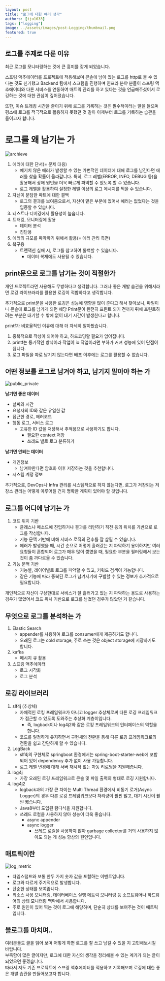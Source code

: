 ```yaml
---
layout: post 
title: "로그에 대한 여러 생각"
authors: [iju1633]
tags: ["logging"]
image: ../assets/images/post-Logging/thumbnail.png
featured: true
---
```


## 로그를 주제로 다룬 이유
최근 로그를 모니터링하는 것에 큰 흥미를 갖게 되었습니다.  

스프링 액추에이터를 프로젝트에 적용해보며 콘솔에 남아 있는 로그를 http로 볼 수 있다는 것도 신기했고 Backend 팀에서 스크럼을 진행하며 인프라 분야 분들이 스프링 액추에이터와 다른 서비스를 연동하여 매트릭 관리를 하고 있다는 것을 언급해주셨어서 로깅하는 것에 대한 관심이 깊어졌습니다.  

또한, 이슈 트래킹 시간을 줄이기 위해 로그를 기록하는 것은 필수적이라는 말을 들으며 평소에 로그를 적극적으로 활용하지 못했던 것 같아 이제부터 로그를 기록하는 습관을 들이고자 합니다.


# 로그를 왜 남기는 가
![archieve](../assets/images/post-Logging/archieve.png)  
1. 에러에 대한 단서(= 문제 대응)
    - 예기치 않은 에러가 발생할 수 있는 가변적인 데이터에 대해 로그를 남긴다면 에러를 찾을 확률이 올라갑니다. 특히, 로그 레벨(ERROR, INFO, DEBUG 등)을 활용해서 장애 원인을 더욱 빠르게 파악할 수 있도록 할 수 있습니다.
    - 로그 레벨을 활용하여 설정한 레벨 이상의 로그 메시지를 찍을 수 있습니다.
2. 자신이 분담한 파트에 대한 결백
    - 로그의 결과를 보여줌으로서, 자신이 맡은 부분에 있어서 에러는 없었다는 것을 입증할 수 있습니다.
3. 테스트나 디버깅에서 활용성이 높습니다.
4. 트래킹, 모니터링에 활용
    - 데이터 분석
    - 진단용
5. 에러의 규모를 파악하기 위해서 활용(= 에러 관리 측면)
6. 복구용
    - 트랜잭션 실패 시, 로그를 참고하여 롤백할 수 있습니다.
        - 데이터 복제에도 사용될 수 있습니다.


## print문으로 로그를 남기는 것이 적절한가
개인 프로젝트라면 사용해도 무방하다고 생각합니다. 그러나 좋은 개발 습관을 위해서라면 로깅 라이브러리를 활용한 로깅이 적합하다고 생각합니다.  

추가적으로 print문을 사용한 로깅은 성능에 영향을 많이 준다고 해서 찾아보니, 파일이나 콘솔에 로그를 남기게 되면 해당 Print문이 완전히 프린트 되기 전까지 뒤에 프린트하려는 부분은 대기할 수 밖에 없어 대기 시간이 발생한다고 합니다.  

printf가 비효율적인 이유에 대해 더 자세히 알아봤습니다.  
1. 중복적으로 작성이 되어야 하고, 하드코딩할 필요가 없어집니다.
2. printf는 동기적인 방식이라 작업이 io 작업이라면 부하가 커져 성능에 있어 단점이 됩니다.
3. 로그 파일을 따로 남기지 않는다면 배포 이후에는 로그를 활용할 수 없습니다.


## 어떤 정보를 로그로 남겨야 하고, 남기지 말아야 하는 가
![public_private](../assets/images/post-Logging/public_private.jpg)  

**남기면 좋은 데이터**  
- 날짜와 시간
- 요청자의 ID와 같은 유일한 값
- 접근한 경로, 에러코드
- 행동 로그, 서비스 로그
    - 고유한 ID 값을 저장해서 추적용으로 사용하기도 합니다.
        - 필요한 context 저장
        - 쓰레드 별로 로그 분류하기

**남기면 안되는 데이터**  
- 개인정보
  - 남겨야한다면 암호화 이후 저장하는 것을 추천합니다.
- 시스템 계정 정보

추가적으로, DevOps나 Infra 관리를 시스템적으로 하지 않는다면, 로그가 저장되는 저장소 관리는 어떻게 이루어질 건지 명확한 계획이 있어야 할 것입니다.


## 로그를 어디에 남기는 가
1. 코드 위치 기반
    - 클래스나 메소드에 진입하거나 결과를 리턴하기 직전 등의 위치를 기반으로 로그를 작성합니다.
    - 기능 문맥 기반에 비해 서비스 로직의 전후를 잘 살필 수 있습니다.
    - 에러가 발생했을 때, 시간 순으로 어떻게 흘러갔는 지 파악하기 용이하지만 여러 요청들이 혼합되어 로그가 매우 많이 쌓였을 때, 필요한 부분을 필터링해서 보는 것이 좀 까다로울 수 있습니다.
2. 기능 문맥 기반
    - 기능별, 레이어별로 로그를 파악할 수 있고, 키워드 검색이 가능합니다.
    - 같은 기능에 따라 중복된 로그가 남겨지기에 구별할 수 있는 정보가 추가적으로 필요합니다.  

개인적으로 자신이 구상한대로 서비스가 잘 흘러가고 있는 지 파악하는 용도로 사용하는 경우가 많았어서 코드 위치 기반으로 로그를 남겼던 경우가 많았던 거 같습니다.


## 무엇으로 로그를 분석하는 가
1. Elastic Search
    - appender를 사용하여 로그를 consumer에게 제공하기도 합니다.
    - 오래된 로그는 cold storage, 주로 쓰는 것은 object storage에 저장하기도 합니다.
2. kafka
    - 메시지 큐 활용
3. 스프링 액추에이터
    - 로그 시각화
    - 로그 분석


## 로깅 라이브러리
1. slf4j (추상체)
    - 자체적인 로킹 프레임워크가 아니고 logger 추상체로써 다른 로깅 프레임워크가 접근할 수 있도록 도와주는 추상화 계층이입니다.
      - 즉, logback이나 log4j2와 같은 로킹 프레임워크의 인터페이스의 역할을 합니다.
    - 코드를 일정하게 유지하면서 구현체의 전환을 통해 다른 로깅 프레임워크로의 전환을 쉽고 간단하게 할 수 있습니다.
2. LogBack
    - slf4j의 구현체로 springboot 환경에서는 spring-boot-starter-web에 포함되어 있어 dependency 추가 없이 사용 가능합니다.
    - 로그 레벨 변경에 대해 서버 재시작 없는 자동 리로딩을 지원해줍니다.
3. log4j
    - 가장 오래된 로깅 프레임워크로 콘솔 및 파일 출력의 형태로 로깅 지원합니다.
4. log4j2
    - logback과의 가장 큰 차이는 Multi Thread 환경에서 비동기 로거(Async Logger)의 경우 다른 로깅 프레임워크보다 처리량이 훨씬 많고, 대기 시간이 훨씬 짧습니다.
    - Java8부터 도입된 람다식을 지원합니다.
    - 쓰레드 로컬을 사용하지 않아 성능이 더욱 좋습니다.
        - async appender
        - async logger
            - 쓰레드 로컬을 사용하지 않아 garbage collector를 거의 사용하지 않아도 되는 게 성능 향상의 원인입니다.


## 매트릭이란
![log_metric](../assets/images/post-Logging/log_metric.png)  
- 타임스탬프와 보통 한두 가지 숫자 값을 포함하는 이벤트입니다.
- 로그와 다르게 주기적으로 발생합니다.
- 단순한 상태를 보여줍니다.
- 리소스 사용 모니터링, 데이터베이스 실행 메트릭 모니터링 등 소프트웨어나 하드웨어의 상태 모니터링 맥락에서 사용합니다.
- 주로 원인이 있어 찍는 것이 로그에 해당하며, 단순히 상태를 보여주는 것이 매트릭입니다.


## 블로그를 마치며..
여러분들도 글을 읽어 보며 어떻게 하면 로그를 잘 쓰고 남길 수 있을 지 고민해보시길 바랍니다.  
부족함이 많은 글이지만, 로그에 대한 자신의 생각을 정리해볼 수 있는 계기가 되는 글이 되었으면 좋겠습니다.  
따라서 저도 기존 프로젝트에 스프링 액추에이터를 적용하고 기록해보며 로깅에 대한 좋은 개발 습관을 만들어보고자 합니다.